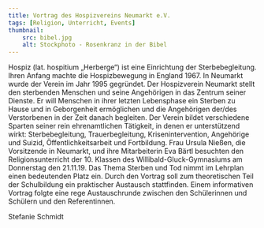```yaml
---
title: Vortrag des Hospizvereins Neumarkt e.V.
tags: [Religion, Unterricht, Events]
thumbnail: 
    src: bibel.jpg
    alt: Stockphoto - Rosenkranz in der Bibel
---
```

<p>Hospiz (lat. hospitium „Herberge“) ist eine Einrichtung der Sterbebegleitung. Ihren Anfang machte die Hospizbewegung in England 1967. In Neumarkt wurde der Verein im Jahr 1995 gegründet. Der Hospizverein Neumarkt stellt den sterbenden Menschen und seine Angehörigen in das Zentrum seiner Dienste. Er will Menschen in ihrer letzten Lebensphase ein Sterben zu Hause und in Geborgenheit ermöglichen und die Angehörigen der/des Verstorbenen in der Zeit danach begleiten. Der Verein bildet verschiedene Sparten seiner rein ehrenamtlichen Tätigkeit, in denen er unterstützend wirkt: Sterbebegleitung, Trauerbegleitung, Krisenintervention, Angehörige und Suizid, Öffentlichkeitsarbeit und Fortbildung. Frau Ursula Nießen, die Vorsitzende in Neumarkt, und ihre Mitarbeiterin Eva Bärtl besuchten den Religionsunterricht der 10. Klassen des Willibald-Gluck-Gymnasiums am Donnerstag den 21.11.19. Das Thema Sterben und Tod nimmt im Lehrplan einen bedeutenden Platz ein. Durch den Vortrag soll zum theoretischen Teil der Schulbildung ein praktischer Austausch stattfinden. Einem informativen Vortrag folgte eine rege Austauschrunde zwischen den Schülerinnen und Schülern und den Referentinnen.</p>
<p>Stefanie Schmidt</p>